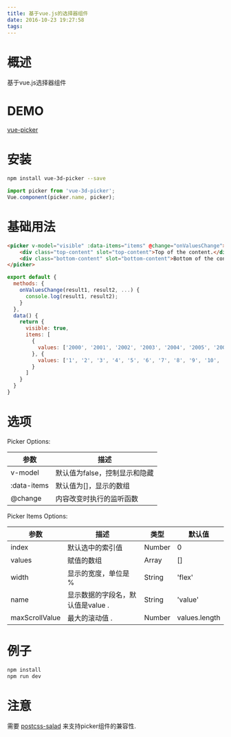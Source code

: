 ```yaml
---
title: 基于vue.js的选择器组件
date: 2016-10-23 19:27:58
tags:
---
```



# 概述

基于vue.js选择器组件

# DEMO

[vue-picker][1]

# 安装

```Bash
npm install vue-3d-picker --save
```

```JavaScript
import picker from 'vue-3d-picker';
Vue.component(picker.name, picker);
```

# 基础用法
```HTML
<picker v-model="visible" :data-items="items" @change="onValuesChange">
	<div class="top-content" slot="top-content">Top of the content.</div>
	<div class="bottom-content" slot="bottom-content">Bottom of the content.</div>
</picker>
```

```JavaScript
export default {
  methods: {
    onValuesChange(result1, result2, ...) {
      console.log(result1, result2);
    }
  },
  data() {
    return {
      visible: true,
      items: [
        {
          values: ['2000', '2001', '2002', '2003', '2004', '2005', '2006', '2007'],
        }, {
          values: ['1', '2', '3', '4', '5', '6', '7', '8', '9', '10', '11', '12'],
        }
      ]
    }
  }
}
```

# 选项

Picker Options:

| 参数 | 描述 |
| ----- | ----- |
| v-model | 默认值为false，控制显示和隐藏 |
| :data-items | 默认值为[]，显示的数组|
| @change | 内容改变时执行的监听函数 |


Picker Items Options:

| 参数 | 描述 | 类型 | 默认值 |
| ----- | ----- | ----- | ----- |
| index | 默认选中的索引值 | Number | 0 |
| values | 赋值的数组 | Array | [] |
| width | 显示的宽度，单位是 % | String | 'flex' |
| name | 显示数据的字段名，默认值是value .| String | 'value' |
| maxScrollValue | 最大的滚动值 .| Number | values.length |
 
# 例子

```Bash
npm install
npm run dev
```

# 注意

需要 [postcss-salad][2] 来支持picker组件的兼容性.


  [1]: https://xiecg.github.io/other/vue-picker/#/date
  [2]: https://github.com/ElemeFE/postcss-salad